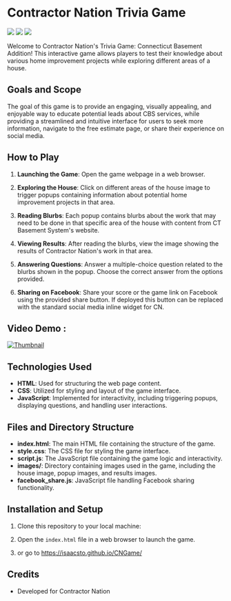 # Contractor Nation Trivia Game

<img src="	https://img.shields.io/badge/JavaScript-323330?style=for-the-badge&logo=javascript&logoColor=F7DF1E" /> <img src="https://img.shields.io/badge/JavaScript-323330?style=for-the-badge&logo=javascript&logoColor=F7DF1E" />
<img src="https://img.shields.io/badge/GitHub%20Pages-222222?style=for-the-badge&logo=GitHub%20Pages&logoColor=white"/>

Welcome to Contractor Nation's Trivia Game: Connecticut Basement Addition! This interactive game allows players to test their knowledge about various home improvement projects while exploring different areas of a house.

## Goals and Scope 

The goal of this game is to provide an engaging, visually appealing, and enjoyable way to educate potential leads about CBS services, while providing a streamlined and intuitive interface for users to seek more information, navigate to the free estimate page, or share their experience on social media. 

## How to Play

1. **Launching the Game**: Open the game webpage in a web browser.

2. **Exploring the House**: Click on different areas of the house image to trigger popups containing information about potential home improvement projects in that area.

3. **Reading Blurbs**: Each popup contains blurbs about the work that may need to be done in that specific area of the house with content from CT Basement System's website.

4. **Viewing Results**: After reading the blurbs, view the image showing the results of Contractor Nation's work in that area.

5. **Answering Questions**: Answer a multiple-choice question related to the blurbs shown in the popup. Choose the correct answer from the options provided.

6. **Sharing on Facebook**: Share your score or the game link on Facebook using the provided share button. If deployed this button can be replaced with the standard social media inline widget for CN. 

## Video Demo : 

<a href="https://vimeo.com/930023165">
  <img src="https://cdn.treehouseinternetgroup.com/cms_images/48/thumbnail-vimeo.jpg" alt="Thumbnail">
</a>



## Technologies Used

- **HTML**: Used for structuring the web page content.
- **CSS**: Utilized for styling and layout of the game interface.
- **JavaScript**: Implemented for interactivity, including triggering popups, displaying questions, and handling user interactions.

## Files and Directory Structure

- **index.html**: The main HTML file containing the structure of the game.
- **style.css**: The CSS file for styling the game interface.
- **script.js**: The JavaScript file containing the game logic and interactivity.
- **images/**: Directory containing images used in the game, including the house image, popup images, and results images.
- **facebook_share.js**: JavaScript file handling Facebook sharing functionality.

## Installation and Setup

1. Clone this repository to your local machine:


2. Open the `index.html` file in a web browser to launch the game.

3. or go to https://isaacsto.github.io/CNGame/

## Credits

- Developed for Contractor Nation

